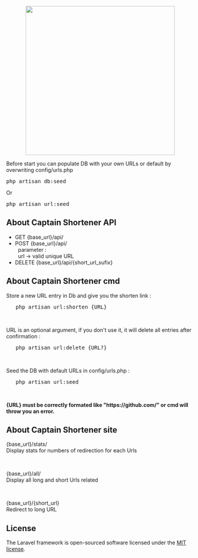 <p align="center"><a href="https://laravel.com" target="_blank"><img src="https://raw.githubusercontent.com/laravel/art/master/logo-lockup/5%20SVG/2%20CMYK/1%20Full%20Color/laravel-logolockup-cmyk-red.svg" width="400"></a></p>

<P>
    Before start you can populate DB with your own URLs or default by overwriting config/urls.php
    <pre>php artisan db:seed</pre>
    Or
   <pre>php artisan url:seed</pre>
</p>

## About Captain Shortener API

<ul>
    <li>
GET {base_url}/api/
    </li>
     <li>
POST {base_url}/api/
<br/> &nbsp; parameter : <br/> &nbsp; url -> valid unique URL 
    </li>
     <li>
DELETE {base_url}/api/{short_url_sufix}
    </li>
</ul>

## About Captain Shortener cmd
<p>Store a new URL entry in Db and give you the shorten link :</p>
<p> 
   <pre>   php artisan url:shorten {URL} </pre>
</p>
<br/>
<p>URL is an optional argument, if you don't use it, it will delete all entries after confirmation :</p>
<p> 
   <pre>   php artisan url:delete {URL?} </pre>
</p>
<br/>
<p>Seed the DB with default URLs in config/urls.php :</p>
<p> 
   <pre>   php artisan url:seed </pre>
</p>
<br/>
<p style="font-weight:bold">
    {URL} must be correctly formated like "https://github.com/" or cmd will throw you an error.
</p>

## About Captain Shortener site
<p>
    {base_url}/stats/
    <br/>
    Display stats for numbers of redirection for each Urls
</p>
<br/>
<p>
    {base_url}/all/
    <br/>
    Display all long and short Urls related
</p>
<br/>
<p>
    {base_url}/{short_url}
    <br/>
    Redirect to long URL 
</p>

## License

The Laravel framework is open-sourced software licensed under the [MIT license](https://opensource.org/licenses/MIT).
